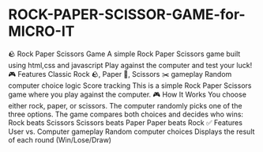 # ROCK-PAPER-SCISSOR-GAME-for-MICRO-IT
🪨 Rock Paper Scissors Game
A simple Rock Paper Scissors game built using html,css and javascript
Play against the computer and test your luck!
🎮 Features
Classic Rock 🪨, Paper 📄, Scissors ✂️ gameplay
Random computer choice logic
Score tracking 
This is a simple Rock Paper Scissors game where you play against the computer.
🎮 How It Works
You choose either rock, paper, or scissors.
The computer randomly picks one of the three options.
The game compares both choices and decides who wins:
Rock beats Scissors
Scissors beats Paper
Paper beats Rock
✅ Features
User vs. Computer gameplay
Random computer choices
Displays the result of each round (Win/Lose/Draw)
